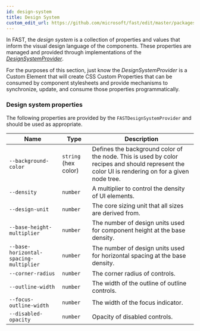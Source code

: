 ```yaml
---
id: design-system
title: Design System
custom_edit_url: https://github.com/microsoft/fast/edit/master/packages/web-components/fast-components/docs/design/design-system.md
---
```


In FAST, the *design system* is a collection of properties and values that inform the visual design language of the components. These properties are managed and provided through implementations of the [*DesignSystemProvider*](fast-foundation/fast-design-system-provider.md).

For the purposes of this section, just know the *DesignSystemProvider* is a Custom Element that will create CSS Custom Properties that can be consumed by component stylesheets and provide mechanisms to synchronize, update, and consume those properties programmatically.

### Design system properties

The following properties are provided by the `FASTDesignSystemProvider` and should be used as appropriate.

| Name                                   | Type | Description   |
|----------------------------------------|--------------------  |----------------------------------------------------------------------------|
| `--background-color`                   | `string` (hex color) | Defines the background color of the node. This is used by color recipes and should represent the color UI is rendering on for a given node tree. |
| `--density`                            | `number`             | A multiplier to control the density of UI elements.                        |
| `--design-unit`                        | `number`             | The core sizing unit that all sizes are derived from.                      |
| `--base-height-multiplier`             | `number`             | The number of design units used for component height at the base density.   |
| `--base-horizontal-spacing-multiplier` | `number`             | The number of design units used for horizontal spacing at the base density. |
| `--corner-radius`                      | `number`             | The corner radius of controls.                                             |
| `--outline-width`                      | `number`             | The width of the outline of outline controls.                              |
| `--focus-outline-width`                | `number`             | The width of the focus indicator.                                             |
| `--disabled-opacity`                   | `number`             | Opacity of disabled controls.                                              |
